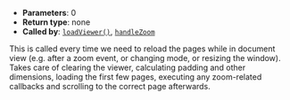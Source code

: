 * **Parameters**: 0
* **Return type**: none
* **Called by**: [`loadViewer()`](#loadViewer), [`handleZoom`](#handleZoom)

This is called every time we need to reload the pages while in document view
(e.g. after a zoom event, or changing mode, or resizing the window). Takes care
of clearing the viewer, calculating padding and other dimensions, loading the
first few pages, executing any zoom-related callbacks and scrolling to the
correct page afterwards.

